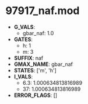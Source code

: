 # 97917_naf.mod

- **G_VALS**:
  - gbar_naf: 1.0
- **GATES**:
  - h: 1
  - m: 3
- **SUFFIX**: naf
- **GMAX_NAME**: gbar_naf
- **STATES**: ['m', 'h']
- **I_VALS**:
  - 6.3: 1.000634813816989
  - 37: 1.000634813816989
- **ERROR_FLAGS**: []
